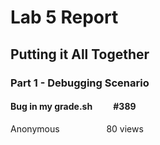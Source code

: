 # Lab 5 Report

## Putting it All Together

### Part 1 - Debugging Scenario

#### Bug in my grade.sh &nbsp;&nbsp;&nbsp;&nbsp;&nbsp;&nbsp;&nbsp;&nbsp; #389
Anonymous &nbsp;&nbsp;&nbsp;&nbsp;&nbsp;&nbsp;&nbsp;&nbsp;&nbsp;&nbsp;&nbsp;&nbsp;&nbsp;&nbsp;&nbsp;&nbsp;&nbsp;&nbsp;80 views

